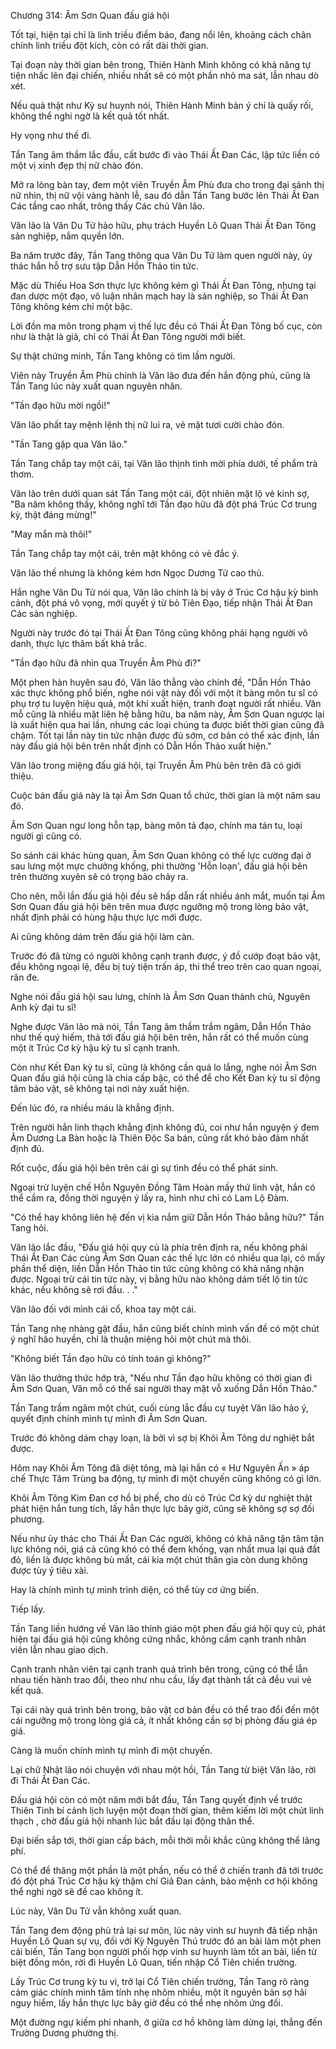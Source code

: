 




Chương 314: Âm Sơn Quan đấu giá hội


Tốt tại, hiện tại chỉ là linh triều điềm báo, đang nổi lên, khoảng cách chân chính linh triều đột kích, còn có rất dài thời gian.

Tại đoạn này thời gian bên trong, Thiên Hành Minh không có khả năng tự tiện nhấc lên đại chiến, nhiều nhất sẽ có một phần nhỏ ma sát, lẫn nhau dò xét.

Nếu quả thật như Kỳ sư huynh nói, Thiên Hành Minh bản ý chỉ là quấy rối, không thể nghi ngờ là kết quả tốt nhất.

Hy vọng như thế đi.

Tần Tang âm thầm lắc đầu, cất bước đi vào Thái Ất Đan Các, lập tức liền có một vị xinh đẹp thị nữ chào đón.

Mở ra lòng bàn tay, đem một viên Truyền Âm Phù đưa cho trong đại sảnh thị nữ nhìn, thị nữ vội vàng hành lễ, sau đó dẫn Tần Tang bước lên Thái Ất Đan Các tầng cao nhất, trông thấy Các chủ Văn lão.

Văn lão là Vân Du Tử hảo hữu, phụ trách Huyền Lô Quan Thái Ất Đan Tông sản nghiệp, nắm quyền lớn.

Ba năm trước đây, Tần Tang thông qua Vân Du Tử làm quen người này, ủy thác hắn hỗ trợ sưu tập Dẫn Hồn Thảo tin tức.

Mặc dù Thiếu Hoa Sơn thực lực không kém gì Thái Ất Đan Tông, nhưng tại đan dược một đạo, vô luận nhân mạch hay là sản nghiệp, so Thái Ất Đan Tông không kém chỉ một bậc.

Lời đồn ma môn trong phạm vi thế lực đều có Thái Ất Đan Tông bố cục, còn như là thật là giả, chỉ có Thái Ất Đan Tông người mới biết.

Sự thật chứng minh, Tần Tang không có tìm lầm người.

Viên này Truyền Âm Phù chính là Văn lão đưa đến hắn động phủ, cũng là Tần Tang lúc này xuất quan nguyên nhân.

"Tần đạo hữu mời ngồi!"

Văn lão phất tay mệnh lệnh thị nữ lui ra, vẻ mặt tươi cười chào đón.

"Tần Tang gặp qua Văn lão."

Tần Tang chắp tay một cái, tại Văn lão thịnh tình mời phía dưới, tế phẩm trà thơm.

Văn lão trên dưới quan sát Tần Tang một cái, đột nhiên mặt lộ vẻ kinh sợ, "Ba năm không thấy, không nghĩ tới Tần đạo hữu đã đột phá Trúc Cơ trung kỳ, thật đáng mừng!"

"May mắn mà thôi!"

Tần Tang chắp tay một cái, trên mặt không có vẻ đắc ý.

Văn lão thế nhưng là không kém hơn Ngọc Dương Tử cao thủ.

Hắn nghe Vân Du Tử nói qua, Văn lão chính là bị vây ở Trúc Cơ hậu kỳ bình cảnh, đột phá vô vọng, mới quyết ý từ bỏ Tiên Đạo, tiếp nhận Thái Ất Đan Các sản nghiệp.

Người này trước đó tại Thái Ất Đan Tông cũng không phải hạng người vô danh, thực lực thâm bất khả trắc.

"Tần đạo hữu đã nhìn qua Truyền Âm Phù đi?"

Một phen hàn huyên sau đó, Văn lão thẳng vào chính đề, "Dẫn Hồn Thảo xác thực không phổ biến, nghe nói vật này đối với một ít bàng môn tu sĩ có phụ trợ tu luyện hiệu quả, một khi xuất hiện, tranh đoạt người rất nhiều. Văn mỗ cũng là nhiều mặt liên hệ bằng hữu, ba năm này, Âm Sơn Quan ngược lại là xuất hiện qua hai lần, nhưng các loại chúng ta được biết thời gian cũng đã chậm. Tốt tại lần này tin tức nhận được đủ sớm, cơ bản có thể xác định, lần này đấu giá hội bên trên nhất định có Dẫn Hồn Thảo xuất hiện."

Văn lão trong miệng đấu giá hội, tại Truyền Âm Phù bên trên đã có giới thiệu.

Cuộc bán đấu giá này là tại Âm Sơn Quan tổ chức, thời gian là một năm sau đó.

Âm Sơn Quan ngư long hỗn tạp, bàng môn tả đạo, chính ma tán tu, loại người gì cũng có.

So sánh cái khác hùng quan, Âm Sơn Quan không có thế lực cường đại ở sau lưng một mực chưởng khống, phi thường 'Hỗn loạn', đấu giá hội bên trên thường xuyên sẽ có trọng bảo chảy ra.

Cho nên, mỗi lần đấu giá hội đều sẽ hấp dẫn rất nhiều ánh mắt, muốn tại Âm Sơn Quan đấu giá hội bên trên mua được ngưỡng mộ trong lòng bảo vật, nhất định phải có hùng hậu thực lực mới được.

Ai cũng không dám trên đấu giá hội làm càn.

Trước đó đã từng có người không cạnh tranh được, ý đồ cướp đoạt bảo vật, đều không ngoại lệ, đều bị tuỳ tiện trấn áp, thi thể treo trên cao quan ngoại, răn đe.

Nghe nói đấu giá hội sau lưng, chính là Âm Sơn Quan thành chủ, Nguyên Anh kỳ đại tu sĩ!

Nghe được Văn lão mà nói, Tần Tang âm thầm trầm ngâm, Dẫn Hồn Thảo như thế quý hiếm, thả tới đấu giá hội bên trên, hắn rất có thể muốn cùng một ít Trúc Cơ kỳ hậu kỳ tu sĩ cạnh tranh.

Còn như Kết Đan kỳ tu sĩ, cũng là không cần quá lo lắng, nghe nói Âm Sơn Quan đấu giá hội cũng là chia cấp bậc, có thể để cho Kết Đan kỳ tu sĩ động tâm bảo vật, sẽ không tại nơi này xuất hiện.

Đến lúc đó, ra nhiều máu là khẳng định.

Trên người hắn linh thạch khẳng định không đủ, coi như hắn nguyện ý đem Âm Dương La Bàn hoặc là Thiên Độc Sa bán, cũng rất khó bảo đảm nhất định đủ.

Rốt cuộc, đấu giá hội bên trên cái gì sự tình đều có thể phát sinh.

Ngoại trừ luyện chế Hỗn Nguyên Đồng Tâm Hoàn mấy thứ linh vật, hắn có thể cầm ra, đồng thời nguyện ý lấy ra, hình như chỉ có Lam Lộ Đàm.

"Có thể hay không liên hệ đến vị kia nắm giữ Dẫn Hồn Thảo bằng hữu?" Tần Tang hỏi.

Văn lão lắc đầu, "Đấu giá hội quy củ là phía trên định ra, nếu không phải Thái Ất Đan Các cùng Âm Sơn Quan các thế lực lớn có nhiều qua lại, có mấy phần thể diện, liền Dẫn Hồn Thảo tin tức cũng không có khả năng nhận được. Ngoại trừ cái tin tức này, vị bằng hữu nào không dám tiết lộ tin tức khác, nếu không sẽ rơi đầu. . ."

Văn lão đối với mình cái cổ, khoa tay một cái.

Tần Tang nhẹ nhàng gật đầu, hắn cũng biết chính mình vấn đề có một chút ý nghĩ hão huyền, chỉ là thuận miệng hỏi một chút mà thôi.

"Không biết Tần đạo hữu có tính toán gì không?"

Văn lão thưởng thức hớp trà, "Nếu như Tần đạo hữu không có thời gian đi Âm Sơn Quan, Văn mỗ có thể sai người thay mặt vỗ xuống Dẫn Hồn Thảo."

Tần Tang trầm ngâm một chút, cuối cùng lắc đầu cự tuyệt Văn lão hảo ý, quyết định chính mình tự mình đi Âm Sơn Quan.

Trước đó không dám chạy loạn, là bởi vì sợ bị Khôi Âm Tông dư nghiệt bắt được.

Hôm nay Khôi Âm Tông đã diệt tông, mà lại hắn có « Hư Nguyên Ấn » áp chế Thực Tâm Trùng ba động, tự mình đi một chuyến cũng không có gì lớn.

Khôi Âm Tông Kim Đan cơ hồ bị phế, cho dù có Trúc Cơ kỳ dư nghiệt thật phát hiện hắn tung tích, lấy hắn thực lực bây giờ, cũng sẽ không sợ sợ đối phương.

Nếu như ủy thác cho Thái Ất Đan Các người, không có khả năng tận tâm tận lực không nói, giá cả cũng khó có thể đem khống, vạn nhất mua lại quá đắt đỏ, liền là được không bù mất, cái kia một chút thân gia còn dung không được tùy ý tiêu xài.

Hay là chính mình tự mình trình diện, có thể tùy cơ ứng biến.

Tiếp lấy.

Tần Tang liền hướng về Văn lão thỉnh giáo một phen đấu giá hội quy củ, phát hiện tại đấu giá hội cũng không cứng nhắc, không cấm cạnh tranh nhân viên lẫn nhau giao dịch.

Cạnh tranh nhân viên tại cạnh tranh quá trình bên trong, cũng có thể lẫn nhau tiến hành trao đổi, theo như nhu cầu, lấy đạt thành tất cả đều vui vẻ kết quả.

Tại cái này quá trình bên trong, bảo vật cơ bản đều có thể trao đổi đến một cái ngưỡng mộ trong lòng giá cả, ít nhất không cần sợ bị phòng đấu giá ép giá.

Càng là muốn chính mình tự mình đi một chuyến.

Lại chữ Nhật lão nói chuyện với nhau một hồi, Tần Tang từ biệt Văn lão, rời đi Thái Ất Đan Các.

Đấu giá hội còn có một năm mới bắt đầu, Tần Tang quyết định về trước Thiên Tinh bí cảnh lịch luyện một đoạn thời gian, thêm kiếm lời một chút linh thạch , chờ đấu giá hội nhanh lúc bắt đầu lại động thân thể.

Đại biến sắp tới, thời gian cấp bách, mỗi thời mỗi khắc cũng không thể lãng phí.

Có thể đề thăng một phần là một phần, nếu có thể ở chiến tranh đã tới trước đó đột phá Trúc Cơ hậu kỳ thậm chí Giả Đan cảnh, bảo mệnh cơ hội không thể nghi ngờ sẽ đề cao không ít.

Lúc này, Vân Du Tử vẫn không xuất quan.

Tần Tang đem động phủ trả lại sư môn, lúc này vinh sư huynh đã tiếp nhận Huyền Lô Quan sự vụ, đối với Kỳ Nguyên Thú trước đó an bài làm một phen cải biến, Tần Tang bọn người phối hợp vinh sư huynh làm tốt an bài, liền từ biệt đồng môn, rời đi Huyền Lô Quan, tiến nhập Cổ Tiên chiến trường.

Lấy Trúc Cơ trung kỳ tu vi, trở lại Cổ Tiên chiến trường, Tần Tang rõ ràng cảm giác chính mình tâm tính nhẹ nhõm nhiều, một ít nguyên bản sợ hãi nguy hiểm, lấy hắn thực lực bây giờ đều có thể nhẹ nhõm ứng đối.

Một đường ngự kiếm phi nhanh, ở giữa cơ hồ không làm dừng lại, thẳng đến Trường Dương phường thị.




